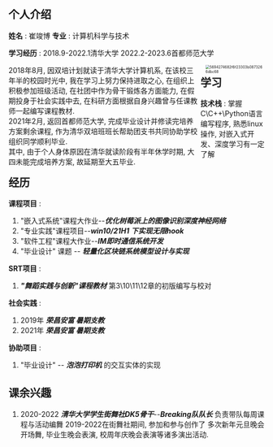 ## 个人介绍

**姓名** : 崔竣博 	**专业** : 计算机科学与技术

**学习经历** : 2018.9-2022.1清华大学	2022.2-2023.6首都师范大学

<div class="row">   
    <div class="column" style="float:left;width:75%"> 
        2018年8月, 因双培计划就读于清华大学计算机系, 在该校三年半的校园时光中, 我在学习上努力保持进取之心, 在组织上积极参加班级活动, 在社团中作为骨干锻炼各方面能力, 在假期投身于社会实践中去, 在科研方面根据自身兴趣曾与任课教师一起编写课程教材. <br>
        2021年2月, 返回首都师范大学,  完成毕业设计并修读完培养方案剩余课程,  作为清华双培班班长帮助团支书共同协助学校组织同学顺利毕业.<br>
        其中, 由于个人身体原因在清华就读阶段有半年休学时期, 大四未能完成培养方案,  故延期至大五毕业.
    </div>
    <div class="column" style="float:right;width:23%">    
        <img src="新建 Markdown.assets/5694274682f6f23303b0873266dbc68.jpg" alt="5694274682f6f23303b0873266dbc68" style="zoom:50%;"> 
    </div> 
</div>











## 学习

**技术栈** : 掌握C\C++\Python语言编写程序, 熟悉linux操作, 对嵌入式开发、深度学习有一定了解

## 经历

**课程项目** : 

1. "嵌入式系统"课程大作业--***优化树莓派上的图像识别深度神经网络***
2. "专业实践"课程项目--***win10/21H1 下实现无限hook***
3. "软件工程"课程大作业--***IM即时通信系统开发***
4. "毕业设计" 课题 -- ***轻量化区块链系统模型设计与实现***

**SRT项目** : 

1. ***"舞蹈实践与创新"课程教材***  第3\10\11\12章的初版编写与校对

**社会实践** :

1. 2019年 ***荣昌安富 暑期支教***
2. 2021年 ***荣昌安富 暑期支教***

**协助项目** :

1. "毕业设计" -- ***泡泡打印机*** 的交互实体的实现

## 课余兴趣

1. 2020-2022	***清华大学学生街舞社DK5骨干***--***Breaking队队长*** 负责带队每周课程与活动编舞
		2019-2022在街舞社期间, 参加和参与创作了 多次新年元旦晚会开场舞, 毕业生晚会表演, 校周年庆晚会表演等诸多演出活动. 

